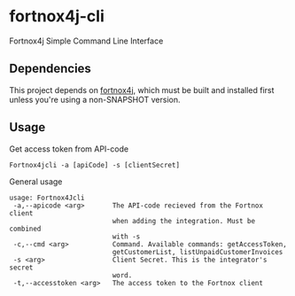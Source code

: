 # fortnox4j-cli
Fortnox4j Simple Command Line Interface

## Dependencies
This project depends on [fortnox4j](https://github.com/notima/fortnoxj), which must be built and installed first unless you're using a non-SNAPSHOT version.

## Usage

Get access token from API-code

```
Fortnox4jcli -a [apiCode] -s [clientSecret]
```

General usage

```
usage: Fortnox4Jcli
 -a,--apicode <arg>       The API-code recieved from the Fortnox client
                          when adding the integration. Must be combined
                          with -s
 -c,--cmd <arg>           Command. Available commands: getAccessToken,
                          getCustomerList, listUnpaidCustomerInvoices
 -s <arg>                 Client Secret. This is the integrator's secret
                          word.
 -t,--accesstoken <arg>   The access token to the Fortnox client
 ```
